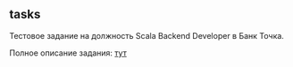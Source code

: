 ## tasks

Тестовое задание на должность Scala Backend Developer в Банк Точка.

Полное описание задания: [тут](Hometask.md)